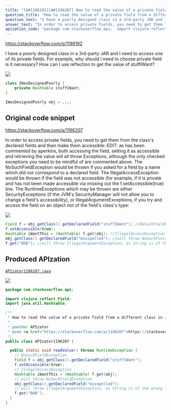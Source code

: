 ```yaml
---
title: "[Q#1196192][A#1196207] How to read the value of a private field from a different class in Java?"
question_title: "How to read the value of a private field from a different class in Java?"
question_text: "I have a poorly designed class in a 3rd-party JAR and I need to access one of its private fields. For example, why should I need to choose private field is it necessary? How can I use reflection to get the value of stuffIWant?"
answer_text: "In order to access private fields, you need to get them from the class's declared fields and then make them accessible: EDIT: as has been commented by aperkins, both accessing the field, setting it as accessible and retrieving the value will all throw Exceptions, although the only checked exceptions you need to be mindful of are commented above. The NoSuchFieldException would be thrown if you asked for a field by a name which did not correspond to a declared field. The IllegalAccessException would be thrown if the field was not accessible (for example, if it is private and has not been made accessible via missing out the f.setAccessible(true) line. The RuntimeExceptions which may be thrown are either SecurityExceptions (if the JVM's SecurityManager will not allow you to change a field's accessibility), or IllegalArgumentExceptions, if you try and access the field on an object not of the field's class's type:"
apization_code: "package com.stackoverflow.api;  import clojure.reflect.Field; import java.util.Hashtable;  /**  * How to read the value of a private field from a different class in Java?  *  * @author APIzator  * @see <a href=\"https://stackoverflow.com/a/1196207\">https://stackoverflow.com/a/1196207</a>  */ public class APIzator1196207 {    public static void readValue() throws RuntimeException {     // NoSuchFieldException     Field f = obj.getClass().getDeclaredField(\"stuffIWant\");     f.setAccessible(true);     // IllegalAccessException     Hashtable iWantThis = (Hashtable) f.get(obj);     // will throw NoSuchFieldException     obj.getClass().getDeclaredField(\"misspelled\");     // will throw IllegalArgumentException, as String is of the wrong type     f.get(\"BOB\");   } }"
---
```


https://stackoverflow.com/q/1196192

I have a poorly designed class in a 3rd-party JAR and I need to access one of its private fields. For example,
why should I need to choose private field is it necessary?
How can I use reflection to get the value of stuffIWant?


<div class="code-logo"><img src="/stackoverflow.png" /></div>

```java
class IWasDesignedPoorly {
    private Hashtable stuffIWant;
}

IWasDesignedPoorly obj = ...;
```


## Original code snippet

https://stackoverflow.com/a/1196207

In order to access private fields, you need to get them from the class&#x27;s declared fields and then make them accessible:
EDIT: as has been commented by aperkins, both accessing the field, setting it as accessible and retrieving the value will all throw Exceptions, although the only checked exceptions you need to be mindful of are commented above.
The NoSuchFieldException would be thrown if you asked for a field by a name which did not correspond to a declared field.
The IllegalAccessException would be thrown if the field was not accessible (for example, if it is private and has not been made accessible via missing out the f.setAccessible(true) line.
The RuntimeExceptions which may be thrown are either SecurityExceptions (if the JVM&#x27;s SecurityManager will not allow you to change a field&#x27;s accessibility), or IllegalArgumentExceptions, if you try and access the field on an object not of the field&#x27;s class&#x27;s type:

<div class="code-logo"><img src="/stackoverflow.png" /></div>

```java
Field f = obj.getClass().getDeclaredField("stuffIWant"); //NoSuchFieldException
f.setAccessible(true);
Hashtable iWantThis = (Hashtable) f.get(obj); //IllegalAccessException
obj.getClass().getDeclaredField("misspelled"); //will throw NoSuchFieldException
f.get("BOB"); //will throw IllegalArgumentException, as String is of the wrong type
```

## Produced APIzation

[`APIzator1196207.java`](https://github.com/pasqualesalza/apization-temp-data/raw/master/search/APIzator1196207.java)

<div class="code-logo"><img src="/apizator.png" /></div>

```java
package com.stackoverflow.api;

import clojure.reflect.Field;
import java.util.Hashtable;

/**
 * How to read the value of a private field from a different class in Java?
 *
 * @author APIzator
 * @see <a href="https://stackoverflow.com/a/1196207">https://stackoverflow.com/a/1196207</a>
 */
public class APIzator1196207 {

  public static void readValue() throws RuntimeException {
    // NoSuchFieldException
    Field f = obj.getClass().getDeclaredField("stuffIWant");
    f.setAccessible(true);
    // IllegalAccessException
    Hashtable iWantThis = (Hashtable) f.get(obj);
    // will throw NoSuchFieldException
    obj.getClass().getDeclaredField("misspelled");
    // will throw IllegalArgumentException, as String is of the wrong type
    f.get("BOB");
  }
}

```